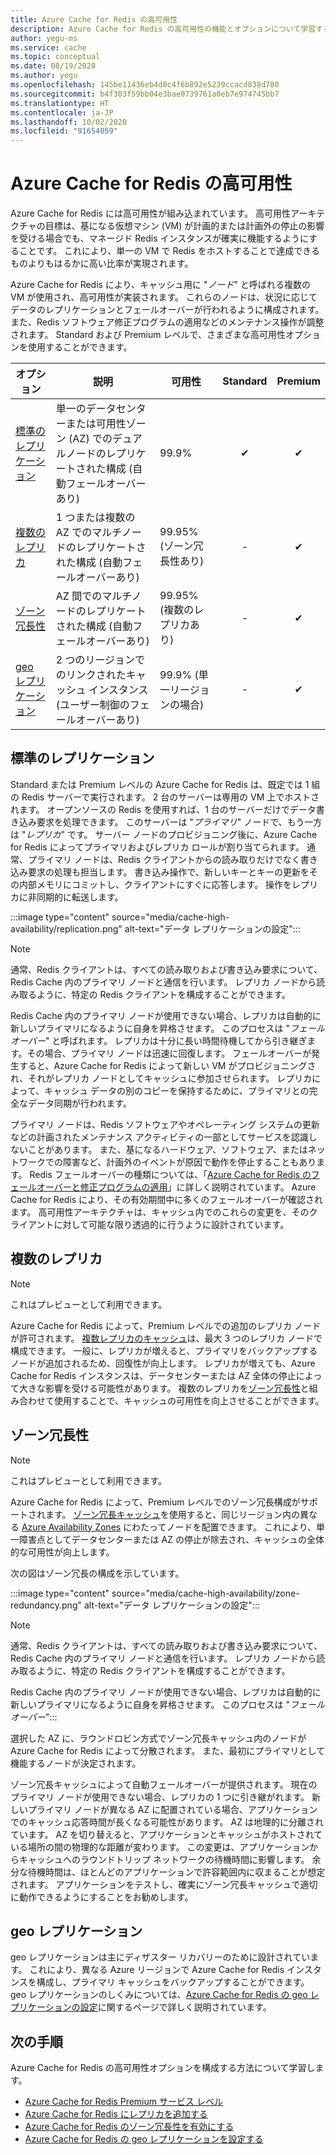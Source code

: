 ```yaml
---
title: Azure Cache for Redis の高可用性
description: Azure Cache for Redis の高可用性の機能とオプションについて学習する
author: yegu-ms
ms.service: cache
ms.topic: conceptual
ms.date: 08/19/2020
ms.author: yegu
ms.openlocfilehash: 145be11436eb4d0c4f6b892e5239ccacd838d780
ms.sourcegitcommit: b4f303f59bb04e3bae0739761a0eb7e974745bb7
ms.translationtype: HT
ms.contentlocale: ja-JP
ms.lasthandoff: 10/02/2020
ms.locfileid: "91654059"
---
```

# <a name="high-availability-for-azure-cache-for-redis"></a>Azure Cache for Redis の高可用性

Azure Cache for Redis には高可用性が組み込まれています。 高可用性アーキテクチャの目標は、基になる仮想マシン (VM) が計画的または計画外の停止の影響を受ける場合でも、マネージド Redis インスタンスが確実に機能するようにすることです。 これにより、単一の VM で Redis をホストすることで達成できるものよりもはるかに高い比率が実現されます。

Azure Cache for Redis により、キャッシュ用に "*ノード*" と呼ばれる複数の VM が使用され、高可用性が実装されます。 これらのノードは、状況に応じてデータのレプリケーションとフェールオーバーが行われるように構成されます。 また、Redis ソフトウェア修正プログラムの適用などのメンテナンス操作が調整されます。 Standard および Premium レベルで、さまざまな高可用性オプションを使用することができます。

| オプション | 説明 | 可用性 | Standard | Premium |
| ------------------- | ------- | ------- | :------: | :---: |
| [標準のレプリケーション](#standard-replication)| 単一のデータセンターまたは可用性ゾーン (AZ) でのデュアルノードのレプリケートされた構成 (自動フェールオーバーあり) | 99.9% |✔|✔|
| [複数のレプリカ](#multiple-replicas) | 1 つまたは複数の AZ でのマルチノードのレプリケートされた構成 (自動フェールオーバーあり) | 99.95% (ゾーン冗長性あり) |-|✔|
| [ゾーン冗長性](#zone-redundancy) | AZ 間でのマルチノードのレプリケートされた構成 (自動フェールオーバーあり) | 99.95% (複数のレプリカあり) |-|✔|
| [geo レプリケーション](#geo-replication) | 2 つのリージョンでのリンクされたキャッシュ インスタンス (ユーザー制御のフェールオーバーあり) | 99.9% (単一リージョンの場合) |-|✔|

## <a name="standard-replication"></a>標準のレプリケーション

Standard または Premium レベルの Azure Cache for Redis は、既定では 1 組の Redis サーバーで実行されます。 2 台のサーバーは専用の VM 上でホストされます。 オープンソースの Redis を使用すれば、1 台のサーバーだけでデータ書き込み要求を処理できます。 このサーバーは "*プライマリ*" ノードで、もう一方は "*レプリカ*" です。 サーバー ノードのプロビジョニング後に、Azure Cache for Redis によってプライマリおよびレプリカ ロールが割り当てられます。 通常、プライマリ ノードは、Redis クライアントからの読み取りだけでなく書き込み要求の処理も担当します。 書き込み操作で、新しいキーとキーの更新をその内部メモリにコミットし、クライアントにすぐに応答します。 操作をレプリカに非同期的に転送します。

:::image type="content" source="media/cache-high-availability/replication.png" alt-text="データ レプリケーションの設定&quot;:::
   
>[!NOTE]
>通常、Redis クライアントは、すべての読み取りおよび書き込み要求について、Redis Cache 内のプライマリ ノードと通信を行います。 レプリカ ノードから読み取るように、特定の Redis クライアントを構成することができます。
>
>

Redis Cache 内のプライマリ ノードが使用できない場合、レプリカは自動的に新しいプライマリになるように自身を昇格させます。 このプロセスは &quot;*フェールオーバー*" と呼ばれます。 レプリカは十分に長い時間待機してから引き継ぎます。その場合、プライマリ ノードは迅速に回復します。 フェールオーバーが発生すると、Azure Cache for Redis によって新しい VM がプロビジョニングされ、それがレプリカ ノードとしてキャッシュに参加させられます。 レプリカによって、キャッシュ データの別のコピーを保持するために、プライマリとの完全なデータ同期が行われます。

プライマリ ノードは、Redis ソフトウェアやオペレーティング システムの更新などの計画されたメンテナンス アクティビティの一部としてサービスを認識しないことがあります。 また、基になるハードウェア、ソフトウェア、またはネットワークでの障害など、計画外のイベントが原因で動作を停止することもあります。 Redis フェールオーバーの種類については、「[Azure Cache for Redis のフェールオーバーと修正プログラムの適用](cache-failover.md)」に詳しく説明されています。 Azure Cache for Redis により、その有効期間中に多くのフェールオーバーが確認されます。 高可用性アーキテクチャは、キャッシュ内でのこれらの変更を、そのクライアントに対して可能な限り透過的に行うように設計されています。

## <a name="multiple-replicas"></a>複数のレプリカ

>[!NOTE]
>これはプレビューとして利用できます。
>
>

Azure Cache for Redis によって、Premium レベルでの追加のレプリカ ノードが許可されます。 [複数レプリカのキャッシュ](cache-how-to-multi-replicas.md)は、最大 3 つのレプリカ ノードで構成できます。 一般に、レプリカが増えると、プライマリをバックアップするノードが追加されるため、回復性が向上します。 レプリカが増えても、Azure Cache for Redis インスタンスは、データセンターまたは AZ 全体の停止によって大きな影響を受ける可能性があります。 複数のレプリカを[ゾーン冗長性](#zone-redundancy)と組み合わせて使用することで、キャッシュの可用性を向上させることができます。

## <a name="zone-redundancy"></a>ゾーン冗長性

>[!NOTE]
>これはプレビューとして利用できます。
>
>

Azure Cache for Redis によって、Premium レベルでのゾーン冗長構成がサポートされます。 [ゾーン冗長キャッシュ](cache-how-to-zone-redundancy.md)を使用すると、同じリージョン内の異なる [Azure Availability Zones](https://docs.microsoft.com/azure/availability-zones/az-overview) にわたってノードを配置できます。 これにより、単一障害点としてデータセンターまたは AZ の停止が除去され、キャッシュの全体的な可用性が向上します。

次の図はゾーン冗長の構成を示しています。

:::image type="content" source="media/cache-high-availability/zone-redundancy.png" alt-text="データ レプリケーションの設定&quot;:::
   
>[!NOTE]
>通常、Redis クライアントは、すべての読み取りおよび書き込み要求について、Redis Cache 内のプライマリ ノードと通信を行います。 レプリカ ノードから読み取るように、特定の Redis クライアントを構成することができます。
>
>

Redis Cache 内のプライマリ ノードが使用できない場合、レプリカは自動的に新しいプライマリになるように自身を昇格させます。 このプロセスは &quot;*フェールオーバー*":::
   
選択した AZ に、ラウンドロビン方式でゾーン冗長キャッシュ内のノードが Azure Cache for Redis によって分散されます。 また、最初にプライマリとして機能するノードが決定されます。

ゾーン冗長キャッシュによって自動フェールオーバーが提供されます。 現在のプライマリ ノードが使用できない場合、レプリカの 1 つに引き継がれます。 新しいプライマリ ノードが異なる AZ に配置されている場合、アプリケーションでのキャッシュ応答時間が長くなる可能性があります。 AZ は地理的に分離されています。 AZ を切り替えると、アプリケーションとキャッシュがホストされている場所の間の物理的な距離が変わります。 この変更は、アプリケーションからキャッシュへのラウンドトリップ ネットワークの待機時間に影響します。 余分な待機時間は、ほとんどのアプリケーションで許容範囲内に収まることが想定されます。 アプリケーションをテストし、確実にゾーン冗長キャッシュで適切に動作できるようにすることをお勧めします。

## <a name="geo-replication"></a>geo レプリケーション

geo レプリケーションは主にディザスター リカバリーのために設計されています。 これにより、異なる Azure リージョンで Azure Cache for Redis インスタンスを構成し、プライマリ キャッシュをバックアップすることができます。 geo レプリケーションのしくみについては、[Azure Cache for Redis の geo レプリケーションの設定](cache-how-to-geo-replication.md)に関するページで詳しく説明されています。

## <a name="next-steps"></a>次の手順

Azure Cache for Redis の高可用性オプションを構成する方法について学習します。

* [Azure Cache for Redis Premium サービス レベル](cache-overview.md#service-tiers)
* [Azure Cache for Redis にレプリカを追加する](cache-how-to-multi-replicas.md)
* [Azure Cache for Redis のゾーン冗長性を有効にする](cache-how-to-zone-redundancy.md)
* [Azure Cache for Redis の geo レプリケーションを設定する](cache-how-to-geo-replication.md)
